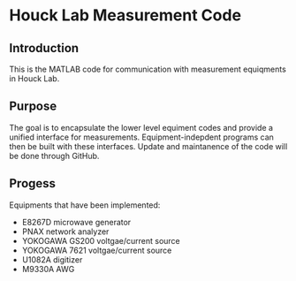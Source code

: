 # Houck Lab Measurement Code

## Introduction
This is the MATLAB code for communication with measurement equiqments in Houck Lab.

## Purpose
The goal is to encapsulate the lower level equiment codes and provide a unified interface for measurements.
Equipment-indepdent programs can then be built with these interfaces.
Update and maintanence of the code will be done through GitHub.

## Progess
Equipments that have been implemented:

- E8267D microwave generator
- PNAX network analyzer
- YOKOGAWA GS200 voltgae/current source
- YOKOGAWA 7621 voltgae/current source
- U1082A digitizer
- M9330A AWG

